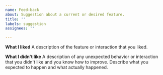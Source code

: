 ```yaml
---
name: Feed-back
about: Suggestion about a current or desired feature.
title: ''
labels: suggestion
assignees: ''

---
```


**What I liked**
A description of the feature or interaction that you liked. 

**What I didn't like**
A description of any unexpected behavior or interaction that you didn't like and you know how to improve. Describe what you expected to happen and what actually happened.
